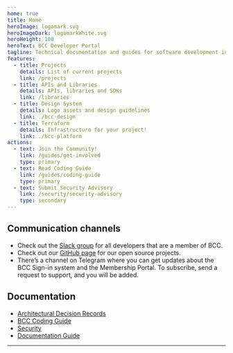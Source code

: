 ```yaml
---
home: true
title: Home
heroImage: logomark.svg
heroImageDark: logomarkWhite.svg
heroHeight: 100
heroText: BCC Developer Portal
tagline: Technical documentation and guides for software development in BCC
features:
  - title: Projects
    details: List of current projects
    link: /projects
  - title: APIs and Libraries
    details: APIs, libraries and SDKs
    link: /libraries
  - title: Design System
    details: Logo assets and design guidelines
    link: ./bcc-design
  - title: Terraform
    details: Infrastructure for your project!
    link: ./bcc-platform
actions:
  - text: Join the Community!
    link: /guides/get-involved
    type: primary
  - text: Read Coding Guide
    link: /guides/coding-guide
    type: primary
  - text: Submit Security Advisory
    link: /security/security-advisory
    type: secondary
---
```



## Communication channels
* Check out the [Slack group](https://bccdev.slack.com/) for all developers that are a member of BCC.
* Check out our [GitHub page](https://github.com/bcc-code) for our open source projects.
* There’s a channel on Telegram where you can get updates about the BCC Sign-in system and the Membership Portal. To subscribe, send a request to support, and you will be added.

## Documentation
* [Architectural Decision Records](./architectural-decision-records/index.md)
* [BCC Coding Guide](./guides/coding-guide.md)
* [Security](./security/index.md)
* [Documentation Guide](/bcc-documentation-base)

---

[<svg xmlns="http://www.w3.org/2000/svg" viewBox="0 0 127.14 96.36" width="24" height="24"><path fill="#5865f2" d="M107.7,8.07A105.15,105.15,0,0,0,81.47,0a72.06,72.06,0,0,0-3.36,6.83A97.68,97.68,0,0,0,49,6.83,72.37,72.37,0,0,0,45.64,0,105.89,105.89,0,0,0,19.39,8.09C2.79,32.65-1.71,56.6.54,80.21h0A105.73,105.73,0,0,0,32.71,96.36,77.7,77.7,0,0,0,39.6,85.25a68.42,68.42,0,0,1-10.85-5.18c.91-.66,1.8-1.34,2.66-2a75.57,75.57,0,0,0,64.32,0c.87.71,1.76,1.39,2.66,2a68.68,68.68,0,0,1-10.87,5.19,77,77,0,0,0,6.89,11.1A105.25,105.25,0,0,0,126.6,80.22h0C129.24,52.84,122.09,29.11,107.7,8.07ZM42.45,65.69C36.18,65.69,31,60,31,53s5-12.74,11.43-12.74S54,46,53.89,53,48.84,65.69,42.45,65.69Zm42.24,0C78.41,65.69,73.25,60,73.25,53s5-12.74,11.44-12.74S96.23,46,96.12,53,91.08,65.69,84.69,65.69Z"\/><\/svg><\/a>](https://discord.developer.bcc.no)
<br><br><br>

